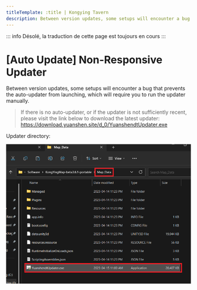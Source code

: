 ```yaml
---
titleTemplate: :title | Kongying Tavern
description: Between version updates, some setups will encounter a bug that prevents the auto-updater from launching, which will require you to run the updater manually.
---
```


::: info
Désolé, la traduction de cette page est toujours en cours
:::

[文：【自动更新】没有反应]: # 'https://support.qq.com/products/321980/faqs/102055'

# [Auto Update] Non-Responsive Updater

Between version updates, some setups will encounter a bug that prevents the auto-updater from launching, which will require you to run the updater manually.

> If there is no auto-updater, or if the updater is not sufficiently recent, please visit the link below to download the latest updater:
> https://download.yuanshen.site/d_0/YuanshendtUpdater.exe

Updater directory:

![](/imgs/fr/manual/autoupdate/updaterlocation.png)

